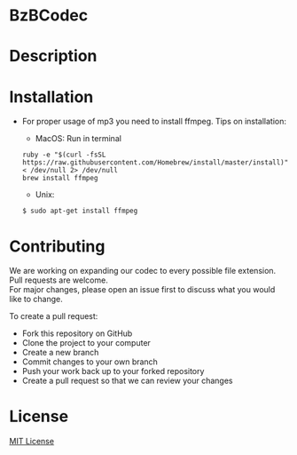 # BzBCodec

# Description

# Installation

 - For proper usage of mp3 you need to install ffmpeg. Tips on installation:

    * MacOS:
    Run in terminal
    ```
    ruby -e "$(curl -fsSL https://raw.githubusercontent.com/Homebrew/install/master/install)" < /dev/null 2> /dev/null
    brew install ffmpeg
    ```

    * Unix:
    ```
    $ sudo apt-get install ffmpeg
    ```

# Contributing

We are working on expanding our codec to every possible file extension.
Pull requests are welcome. \
For major changes, please open an issue first to discuss what you would like to change.

To create a pull request:

* Fork this repository on GitHub 
* Clone the project to your computer 
* Create a new branch 
* Commit changes to your own branch
* Push your work back up to your forked repository
* Create a pull request so that we can review your changes

# License
[MIT License](https://choosealicense.com/licenses/mit/)
